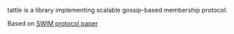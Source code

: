 tattle is a library implementing scalable gossip-based membership protocol.

Based on [SWIM protocol paper](https://www.semanticscholar.org/paper/SWIM%3A-Scalable-Weakly-consistent-Infection-style-Das-Gupta/87123307869ac84fc16122043a4a313604bd948f)
